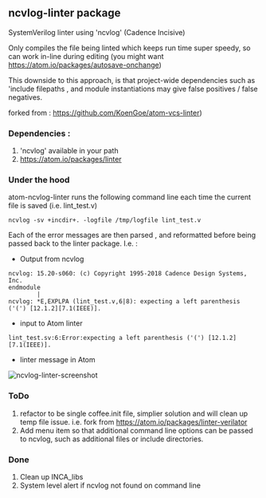 ## ncvlog-linter package


SystemVerilog linter using 'ncvlog' (Cadence Incisive) 

Only compiles the file being linted which keeps run time super speedy, so can work in-line during editing  (you might want https://atom.io/packages/autosave-onchange)

This downside to this approach, is that project-wide dependencies such as  'include filepaths , and module instantiations may give false positives / false negatives.

forked from :  https://github.com/KoenGoe/atom-vcs-linter)

### Dependencies :

1. 'ncvlog' available in your path
1. https://atom.io/packages/linter

### Under the hood

atom-ncvlog-linter runs the following command line each time the current file is saved (i.e. lint_test.v)

```
ncvlog -sv +incdir+. -logfile /tmp/logfile lint_test.v
```

Each of the error messages are then parsed , and reformatted before being passed back to the linter package. I.e. :  

* Output from ncvlog 

```
ncvlog: 15.20-s060: (c) Copyright 1995-2018 Cadence Design Systems, Inc.
endmodule 
        |
ncvlog: *E,EXPLPA (lint_test.v,6|8): expecting a left parenthesis ('(') [12.1.2][7.1(IEEE)].
```

* input to Atom linter

```
lint_test.sv:6:Error:expecting a left parenthesis ('(') [12.1.2][7.1(IEEE)].
```

* linter message in Atom

![ncvlog-linter-screenshot](https://user-images.githubusercontent.com/68588485/91172343-ed2f2800-e6d3-11ea-8c56-accab977e416.png)

### ToDo

1. refactor to be single coffee.init file, simplier solution and will clean up temp file issue. i.e. fork from https://atom.io/packages/linter-verilator
1. Add menu item so that additional command line options can be passed to ncvlog, such as additional files or include directories.

### Done 
1. Clean up INCA_libs
1. System level alert if ncvlog not found on command line

